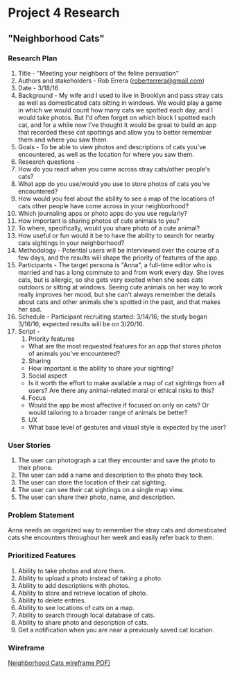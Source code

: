 # Project 4 Research
## "Neighborhood Cats"


### Research Plan
 1. Title - "Meeting your neighbors of the feline persuation"
 2. Authors and stakeholders - Rob Errera (roberterrera@gmail.com)
 3. Date - 3/18/16
 4. Background - My wife and I used to live in Brooklyn and pass stray cats as well as domesticated cats sitting in windows. We would play a game in which we would count how many cats we spotted each day, and I would take photos. But I'd often forget on which block I spotted each cat, and for a while now I've thought it would be great to build an app that recorded these cat spottings and allow you to better remember them and where you saw them.
 5. Goals - To be able to view photos and descriptions of cats you've encountered, as well as the location for where you saw them.
 6. Research questions -
  1. How do you react when you come across stray cats/other people's cats?
  2. What app do you use/would you use to store photos of cats you've encountered?
  3. How would you feel about the ability to see a map of the locations of cats other people have come across in your neighborhood?
  4. Which journaling apps or photo apps do you use regularly?
  5. How important is sharing photos of cute animals to you?
  6. To where, specifically, would you share photo of a cute animal?
  7. How useful or fun would it be to have the ability to search for nearby cats sightings in your neighborhood?
 7. Methodology - Potential users will be interviewed over the course of a few days, and the results will shape the priority of features of the app.
 8. Participants - The target persona is "Anna", a full-time editor who is married and has a long commute to and from work every day. She loves cats, but is allergic, so she gets very excited when she sees cats outdoors or sitting at windows. Seeing cute animals on her way to work really improves her mood, but she can't always remember the details about cats and other animals she's spotted in the past, and that makes her sad.
 9. Schedule - Participant recruiting started: 3/14/16; the study began 3/16/16; expected results will be on 3/20/16.
 10. Script -
     1. Priority features
     - What are the most requested features for an app that stores photos of animals you've encountered?
     2. Sharing
     - How important is the ability to share your sighting?
     3. Social aspect
     - Is it worth the effort to make available a map of cat sightings from all users? Are there any animal-related moral or ethical risks to this?
     4. Focus
     - Would the app be most affective if focused on only on cats? Or would tailoring to a broader range of animals be better?
     5. UX
     - What base level of gestures and visual style is expected by the user?


### User Stories
 1. The user can photograph a cat they encounter and save the photo to their phone.
 2. The user can add a name and description to the photo they took.
 3. The user can store the location of their cat sighting.
 4. The user can see their cat sightings on a single map view.
 5. The user can share their photo, name, and description.

### Problem Statement
Anna needs an organized way to remember the stray cats and domesticated cats she encounters throughout her week and easily refer back to them.

### Prioritized Features
 1. Ability to take photos and store them.
 2. Ability to upload a photo instead of taking a photo.
 3. Ability to add descriptions with photos.
 4. Ability to store and retrieve location of photo. 
 5. Ability to delete entries.
 6. Ability to see locations of cats on a map.
 7. Ability to search through local database of cats.
 8. Ability to share photo and description of cats.
 9. Get a notification when you are near a previously saved cat location.


### Wireframe
[Neighborhood Cats wireframe PDF)](https://github.com/roberrera/Project-4/blob/master/10-Design-and-Proposal/NeighborhoodCats_wireframe.pdf)
